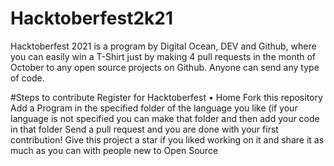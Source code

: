 # Hacktoberfest2k21

Hacktoberfest 2021 is a program by Digital Ocean, DEV and Github, where you can easily win a T-Shirt just by making 4 pull requests in the month of October to any open source projects on Github. Anyone can send any type of code.



#Steps to contribute
Register for Hacktoberfest • Home
Fork this repository
Add a Program in the specified folder of the language you like (if your language is not specified you can make that folder and then add your code in that folder
Send a pull request and you are done with your first contribution!
Give this project a star if you liked working on it and share it as much as you can with people new to Open Source
